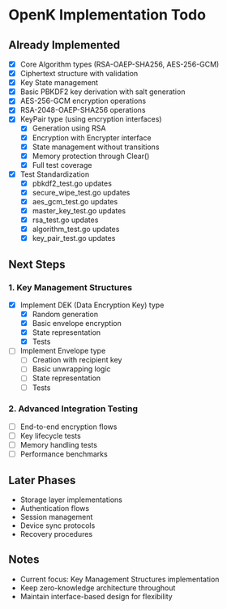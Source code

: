 # OpenK Implementation Todo

## Already Implemented
- [x] Core Algorithm types (RSA-OAEP-SHA256, AES-256-GCM)
- [x] Ciphertext structure with validation
- [x] Key State management
- [x] Basic PBKDF2 key derivation with salt generation
- [x] AES-256-GCM encryption operations
- [x] RSA-2048-OAEP-SHA256 operations
- [x] KeyPair type (using encryption interfaces)
  - [x] Generation using RSA
  - [x] Encryption with Encrypter interface
  - [x] State management without transitions
  - [x] Memory protection through Clear()
  - [x] Full test coverage
- [x] Test Standardization
  - [x] pbkdf2_test.go updates
  - [x] secure_wipe_test.go updates
  - [x] aes_gcm_test.go updates
  - [x] master_key_test.go updates
  - [x] rsa_test.go updates
  - [x] algorithm_test.go updates
  - [x] key_pair_test.go updates

## Next Steps

### 1. Key Management Structures
- [x] Implement DEK (Data Encryption Key) type
  - [x] Random generation
  - [x] Basic envelope encryption
  - [x] State representation
  - [x] Tests
- [ ] Implement Envelope type
  - [ ] Creation with recipient key
  - [ ] Basic unwrapping logic
  - [ ] State representation
  - [ ] Tests

### 2. Advanced Integration Testing
- [ ] End-to-end encryption flows
- [ ] Key lifecycle tests
- [ ] Memory handling tests
- [ ] Performance benchmarks

## Later Phases
- Storage layer implementations
- Authentication flows
- Session management
- Device sync protocols
- Recovery procedures

## Notes
- Current focus: Key Management Structures implementation
- Keep zero-knowledge architecture throughout
- Maintain interface-based design for flexibility
